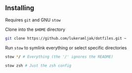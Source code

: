 ## Installing

Requires `git` and GNU `stow`

Clone into the `$HOME` directory

```bash
git clone https://github.com/lukeramljak/dotfiles.git ~
```

Run `stow` to symlink everything or select specific directories

```bash
stow */ # Everything (the '/' ignores the README)
```

```bash
stow zsh # Just the zsh config
```
